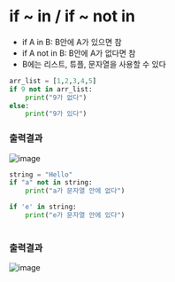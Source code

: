 # if ~ in / if ~ not in
- if A in B:  B안에 A가 있으면 참
- if A not in B: B안에 A가 없다면 참
- B에는 리스트, 튜플, 문자열을 사용할 수 있다

```py
arr_list = [1,2,3,4,5]
if 9 not in arr_list:
    print("9가 없다")
else: 
    print("9가 있다")
```
### 출력결과
![image](https://user-images.githubusercontent.com/82345970/162905850-4b8f5b17-81fd-4d56-bcc7-96c938649561.png)

```py
string = "Hello"
if "a" not in string:
    print("a가 문자열 안에 없다")

if 'e' in string:
    print("e가 문자열 안에 있다")    
    
```
### 출력결과
![image](https://user-images.githubusercontent.com/82345970/162906150-1557c420-e4f7-4ee3-a2e5-b1299e1ffbe1.png)


    
